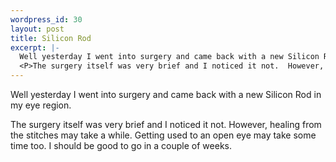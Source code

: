 ```yaml
--- 
wordpress_id: 30
layout: post
title: Silicon Rod
excerpt: |-
  Well yesterday I went into surgery and came back with a new Silicon Rod in my eye region.
  <P>The surgery itself was very brief and I noticed it not.  However, healing from the stitches may take a while.  Getting used to an open eye may take some time too.  I should be good to go in a couple of weeks.
---
```

Well yesterday I went into surgery and came back with a new Silicon Rod in my eye region.
<P>The surgery itself was very brief and I noticed it not.  However, healing from the stitches may take a while.  Getting used to an open eye may take some time too.  I should be good to go in a couple of weeks.
